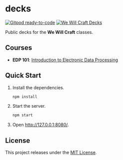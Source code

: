 # decks

[![Gitpod ready-to-code](https://img.shields.io/badge/Gitpod-ready--to--code-blue?logo=gitpod)](https://gitpod.io/#https://github.com/wewillcraft/decks)
[![We Will Craft Decks](https://img.shields.io/badge/decks-slideshow-blue)](https://decks.willcraft.software)

Public decks for the **We Will Craft** classes.

## Courses

- **EDP 101**: [Introduction to Electronic Data Processing](https://decks.willcraft.software/edp101/)

## Quick Start

1. Install the dependencies.

    ```bash
    npm install
    ```

2. Start the server.

    ```bash
    npm start
    ```

3. Open http://127.0.0.1:8080/.

## License

This project releases under the [MIT License](./LICENSE.md).
